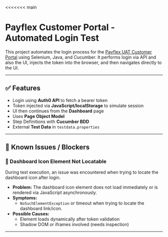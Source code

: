 <<<<<<< main
# Payflex Customer Portal - Automated Login Test

This project automates the login process for the [Payflex UAT Customer Portal](https://customer.uat.payflex.co.za/) using Selenium, Java, and Cucumber. It performs login via API and also the UI, injects the token into the browser, and then navigates directly to the UI.

---

## ✅ Features

- Login using **Auth0 API** to fetch a bearer token
- Token injected via **JavaScript/localStorage** to simulate session
- UI then continues from the **Dashboard** page
- Uses **Page Object Model**
- Step Definitions with **Cucumber BDD**
- External **Test Data** in `testdata.properties`

---

## 🚧 Known Issues / Blockers

### 🧩 Dashboard Icon Element Not Locatable

During test execution, an issue was encountered when trying to locate the dashboard icon after login.

- **Problem:** The dashboard icon element does not load immediately or is rendered via JavaScript asynchronously.
- **Symptoms:**
    - `NoSuchElementException` or timeout when trying to locate the dashboard link/icon.
- **Possible Causes:**
    - Element loads dynamically after token validation
    - Shadow DOM or iframes involved (needs inspection)

-----
